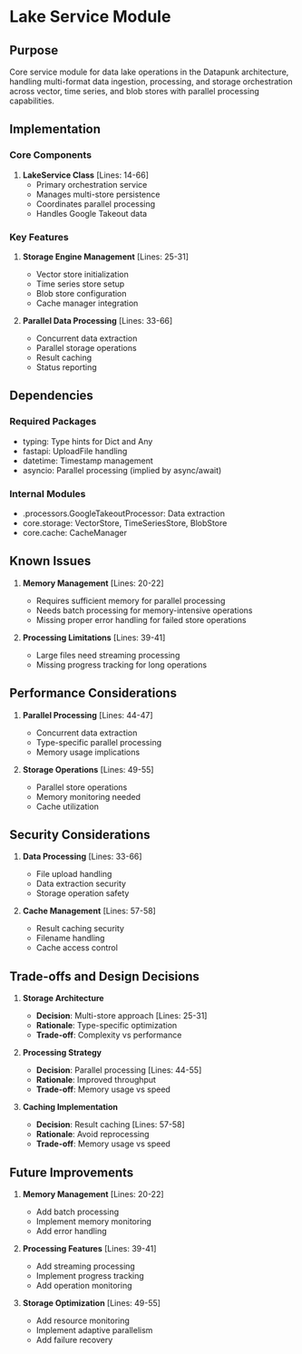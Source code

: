 # Lake Service Module

## Purpose

Core service module for data lake operations in the Datapunk architecture, handling multi-format data ingestion, processing, and storage orchestration across vector, time series, and blob stores with parallel processing capabilities.

## Implementation

### Core Components

1. **LakeService Class** [Lines: 14-66]
   - Primary orchestration service
   - Manages multi-store persistence
   - Coordinates parallel processing
   - Handles Google Takeout data

### Key Features

1. **Storage Engine Management** [Lines: 25-31]

   - Vector store initialization
   - Time series store setup
   - Blob store configuration
   - Cache manager integration

2. **Parallel Data Processing** [Lines: 33-66]
   - Concurrent data extraction
   - Parallel storage operations
   - Result caching
   - Status reporting

## Dependencies

### Required Packages

- typing: Type hints for Dict and Any
- fastapi: UploadFile handling
- datetime: Timestamp management
- asyncio: Parallel processing (implied by async/await)

### Internal Modules

- .processors.GoogleTakeoutProcessor: Data extraction
- core.storage: VectorStore, TimeSeriesStore, BlobStore
- core.cache: CacheManager

## Known Issues

1. **Memory Management** [Lines: 20-22]

   - Requires sufficient memory for parallel processing
   - Needs batch processing for memory-intensive operations
   - Missing proper error handling for failed store operations

2. **Processing Limitations** [Lines: 39-41]
   - Large files need streaming processing
   - Missing progress tracking for long operations

## Performance Considerations

1. **Parallel Processing** [Lines: 44-47]

   - Concurrent data extraction
   - Type-specific parallel processing
   - Memory usage implications

2. **Storage Operations** [Lines: 49-55]
   - Parallel store operations
   - Memory monitoring needed
   - Cache utilization

## Security Considerations

1. **Data Processing** [Lines: 33-66]

   - File upload handling
   - Data extraction security
   - Storage operation safety

2. **Cache Management** [Lines: 57-58]
   - Result caching security
   - Filename handling
   - Cache access control

## Trade-offs and Design Decisions

1. **Storage Architecture**

   - **Decision**: Multi-store approach [Lines: 25-31]
   - **Rationale**: Type-specific optimization
   - **Trade-off**: Complexity vs performance

2. **Processing Strategy**

   - **Decision**: Parallel processing [Lines: 44-55]
   - **Rationale**: Improved throughput
   - **Trade-off**: Memory usage vs speed

3. **Caching Implementation**
   - **Decision**: Result caching [Lines: 57-58]
   - **Rationale**: Avoid reprocessing
   - **Trade-off**: Memory usage vs speed

## Future Improvements

1. **Memory Management** [Lines: 20-22]

   - Add batch processing
   - Implement memory monitoring
   - Add error handling

2. **Processing Features** [Lines: 39-41]

   - Add streaming processing
   - Implement progress tracking
   - Add operation monitoring

3. **Storage Optimization** [Lines: 49-55]
   - Add resource monitoring
   - Implement adaptive parallelism
   - Add failure recovery
